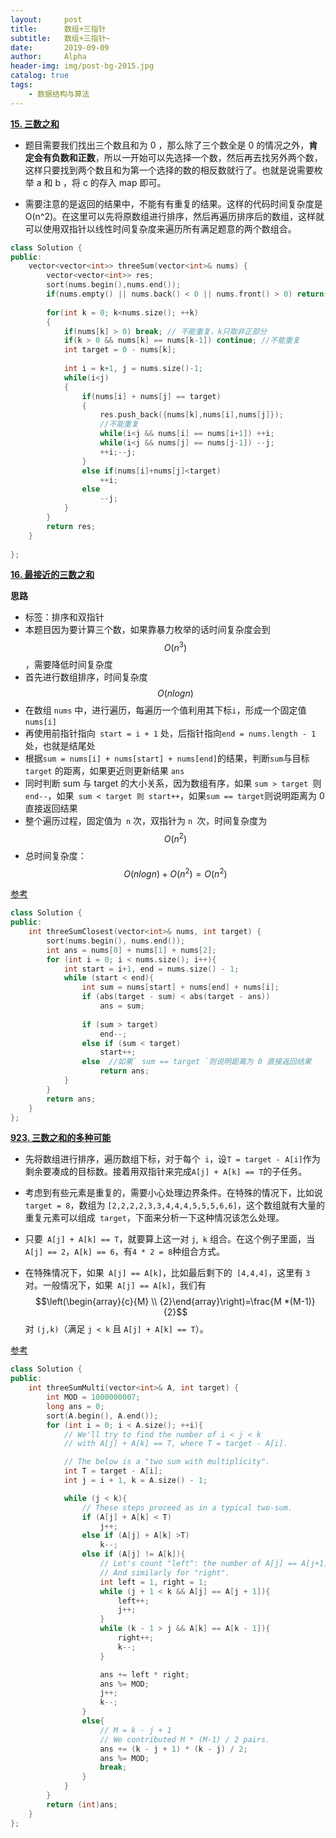 ```yaml
---
layout:     post
title:      数组+三指针
subtitle:   数组+三指针~ 
date:       2019-09-09
author:     Alpha
header-img: img/post-bg-2015.jpg
catalog: true
tags:
    - 数据结构与算法
---
```


**[15. 三数之和](https://leetcode-cn.com/problems/3sum/)**

- 题目需要我们找出三个数且和为 0 ，那么除了三个数全是 0 的情况之外，**肯定会有负数和正数**，所以一开始可以先选择一个数，然后再去找另外两个数，这样只要找到两个数且和为第一个选择的数的相反数就行了。也就是说需要枚举 a 和 b ，将 c 的存入 map 即可。

- 需要注意的是返回的结果中，不能有有重复的结果。这样的代码时间复杂度是 O(n^2)。在这里可以先将原数组进行排序，然后再遍历排序后的数组，这样就可以使用双指针以线性时间复杂度来遍历所有满足题意的两个数组合。

```C++
class Solution {
public:
    vector<vector<int>> threeSum(vector<int>& nums) {
        vector<vector<int>> res;
        sort(nums.begin(),nums.end());
        if(nums.empty() || nums.back() < 0 || nums.front() > 0) return{};
        
        for(int k = 0; k<nums.size(); ++k)
        {
            if(nums[k] > 0) break; // 不能重复，k只取非正部分
            if(k > 0 && nums[k] == nums[k-1]) continue; //不能重复
            int target = 0 - nums[k];
            
            int i = k+1, j = nums.size()-1;
            while(i<j)
            {
                if(nums[i] + nums[j] == target)
                {
                    res.push_back({nums[k],nums[i],nums[j]});
                    //不能重复
                    while(i<j && nums[i] == nums[i+1]) ++i; 
                    while(i<j && nums[j] == nums[j-1]) --j;
                    ++i;--j;
                }
                else if(nums[i]+nums[j]<target) 
                    ++i;
                else 
                    --j;
            }    
        }
        return res;
    }
    
};
```



**[16. 最接近的三数之和](https://leetcode-cn.com/problems/3sum-closest/)**

**思路**

- 标签：排序和双指针
- 本题目因为要计算三个数，如果靠暴力枚举的话时间复杂度会到$$ O(n^3)$$，需要降低时间复杂度
- 首先进行数组排序，时间复杂度$$O(nlogn)$$
- 在数组 `nums` 中，进行遍历，每遍历一个值利用其下标`i`，形成一个固定值 `nums[i]`
- 再使用前指针指向` start = i + 1` 处，后指针指向` end = nums.length - 1 `处，也就是结尾处
- 根据` sum = nums[i] + nums[start] + nums[end] `的结果，判断` sum `与目标` target` 的距离，如果更近则更新结果 `ans`
- 同时判断 sum 与 target 的大小关系，因为数组有序，如果 `sum > target `则` end--`，如果` sum < target 则 start++`，如果` sum == target `则说明距离为 0 直接返回结果
- 整个遍历过程，固定值为` n` 次，双指针为 `n `次，时间复杂度为 $$O(n^2)$$
- 总时间复杂度：$$O(nlogn) + O(n^2) = O(n^2)$$

[参考](https://leetcode-cn.com/problems/3sum-closest/solution/hua-jie-suan-fa-16-zui-jie-jin-de-san-shu-zhi-he-b/)

```C++
class Solution {
public:
	int threeSumClosest(vector<int>& nums, int target) {
		sort(nums.begin(), nums.end());
		int ans = nums[0] + nums[1] + nums[2];
		for (int i = 0; i < nums.size(); i++){
			int start = i+1, end = nums.size() - 1;
			while (start < end){
				int sum = nums[start] + nums[end] + nums[i];
				if (abs(target - sum) < abs(target - ans))
					ans = sum;
                
				if (sum > target)
					end--;
				else if (sum < target)
					start++;
				else  //如果` sum == target `则说明距离为 0 直接返回结果
					return ans;
			}
		}
		return ans;
	}
};
```





**[923. 三数之和的多种可能](https://leetcode-cn.com/problems/3sum-with-multiplicity/)**

- 先将数组进行排序，遍历数组下标，对于每个` i`，设` T = target - A[i] `作为剩余要凑成的目标数。接着用双指针来完成` A[j] + A[k] == T `的子任务。

- 考虑到有些元素是重复的，需要小心处理边界条件。在特殊的情况下，比如说 `target = 8`，数组为 `[2,2,2,2,3,3,4,4,4,5,5,5,6,6]`，这个数组就有大量的重复元素可以组成` target`，下面来分析一下这种情况该怎么处理。

- 只要` A[j] + A[k] == T`，就要算上这一对 `j`,` k` 组合。在这个例子里面，当` A[j] == 2`，`A[k] == 6`，有` 4 * 2 = 8 `种组合方式。

- 在特殊情况下，如果` A[j] == A[k]`，比如最后剩下的` [4,4,4]`，这里有 `3 `对。一般情况下，如果` A[j] == A[k]`，我们有$$\left(\begin{array}{c}{M} \\ {2}\end{array}\right)=\frac{M *(M-1)}{2}$$ 对 `(j,k)`（满足 `j < k` 且 `A[j] + A[k] == T`）。

[参考](https://leetcode-cn.com/problems/3sum-with-multiplicity/solution/san-shu-zhi-he-de-duo-chong-ke-neng-by-leetcode/)

```C++
class Solution {
public:
	int threeSumMulti(vector<int>& A, int target) {
		int MOD = 1000000007;
		long ans = 0;
		sort(A.begin(), A.end());
		for (int i = 0; i < A.size(); ++i){
			// We'll try to find the number of i < j < k
            // with A[j] + A[k] == T, where T = target - A[i].

			// The below is a "two sum with multiplicity".
            int T = target - A[i];
			int j = i + 1, k = A.size() - 1;

			while (j < k){
  				// These steps proceed as in a typical two-sum. 
				if (A[j] + A[k] < T)
					j++;
				else if (A[j] + A[k] >T)
					k--;
				else if (A[j] != A[k]){
                    // Let's count "left": the number of A[j] == A[j+1] == A[j+2] == ...
                    // And similarly for "right".
					int left = 1, right = 1;
					while (j + 1 < k && A[j] == A[j + 1]){
						left++;
						j++;
					}
					while (k - 1 > j && A[k] == A[k - 1]){
						right++;
						k--;
					}

					ans += left * right;
					ans %= MOD;
					j++;
					k--;
				}
				else{
                    // M = k - j + 1
                    // We contributed M * (M-1) / 2 pairs.
					ans += (k - j + 1) * (k - j) / 2;
					ans %= MOD;
					break;
				}
			}
		}
		return (int)ans;
	}
};
```

